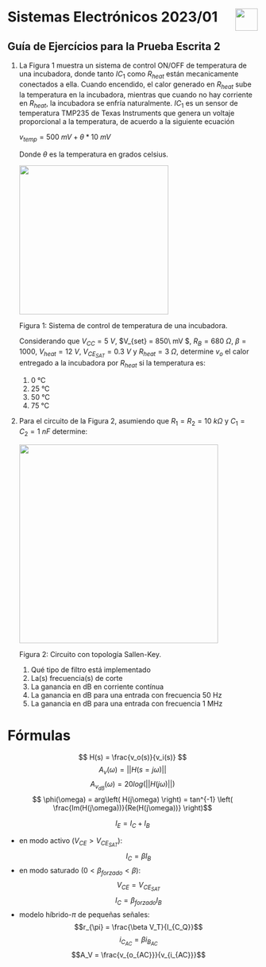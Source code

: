 # <img src="https://julianodb.github.io/SISTEMAS_ELECTRONICOS_PARA_INGENIERIA_BIOMEDICA/img/logo_fing.png?raw=true" align="right" height="45"> Sistemas Electrónicos 2023/01
## Guía de Ejercícios para la Prueba Escrita 2

1. La Figura 1 muestra un sistema de control ON/OFF de temperatura de una incubadora, donde tanto $IC_1$ como $R_{heat}$ están mecanicamente conectados a ella. Cuando encendido, el calor generado en $R_{heat}$ sube la temperatura en la incubadora, mientras que cuando no hay corriente en $R_{heat}$, la incubadora se enfría naturalmente. $IC_1$ es un sensor de temperatura TMP235 de Texas Instruments que genera un voltaje proporcional a la temperatura, de acuerdo a la siguiente ecuación 

    $v_{temp} = 500\ mV + \theta*10\ mV$

    Donde $\theta$ es la temperatura en grados celsius.

    <img src="https://julianodb.github.io/electronic_circuits_diagrams/temperature_control_1.png" width="300">

    Figura 1: Sistema de control de temperatura de una incubadora.

    Considerando que $V_{CC} = 5\ V$, $V_{set} = 850\ mV $, $R_B = 680\ \Omega$, $\beta = 1000$, $V_{heat} = 12\ V$, $V_{CE_{SAT}} = 0.3\ V$ y $R_{heat} = 3\ \Omega$, determine $v_o$ el calor entregado a la incubadora por $R_{heat}$ si la temperatura es:
    1. 0 °C
    1. 25 °C
    1. 50 °C
    1. 75 °C

2. Para el circuito de la Figura 2, asumiendo que $R_1=R_2=10\ k\Omega$ y $C_1=C_2=1\ nF$ determine:

    <img src="https://julianodb.github.io/electronic_circuits_diagrams/sallen_key_low_2.png" width="400"> 

    Figura 2: Circuito con topología Sallen-Key.

    1. Qué tipo de filtro está implementado
    1. La(s) frecuencia(s) de corte
    1. La ganancia en dB en corriente contínua
    1. La ganancia en dB para una entrada con frecuencia 50 Hz
    1. La ganancia en dB para una entrada con frecuencia 1 MHz

# Fórmulas
$$ H(s) = \frac{v_o(s)}{v_i(s)} $$
$$ A_v(\omega) = || H(s=j\omega) ||$$
$$ A_{v_{dB}}(\omega) = 20 log\left(|| H(j\omega) ||\right)$$
$$ \phi(\omega) = arg\left( H(j\omega) \right) = tan^{-1} \left( \frac{Im(H(j\omega))}{Re(H(j\omega))} \right)$$

$$I_E = I_C + I_B$$
- en modo activo ($V_{CE} > V_{CE_{SAT}}$):
$$I_C = \beta I_B $$
- en modo saturado ($0 < \beta_{forzado} < \beta$):
$$V_{CE} = V_{CE_{SAT}}$$
$$I_C = \beta_{forzado} I_B $$
- modelo híbrido-$\pi$ de pequeñas señales:
$$r_{\pi} = \frac{\beta V_T}{I_{C_Q}}$$
$$i_{C_{AC}} = \beta i_{B_{AC}} $$
$$A_V = \frac{v_{o_{AC}}}{v_{i_{AC}}}$$
